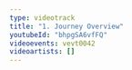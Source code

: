 ```yaml
---
type: videotrack
title: "1. Journey Overview"
youtubeId: "bhpgSA6vfFQ"
videoevents: vevt0042
videoartists: []
---
```

